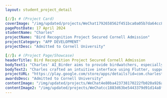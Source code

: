 ```yaml
---
layout: student_project_detail

[//]: # (Project Card)
coverImage: "/img/updated/projects/WeChat1792658562f451bca0a05b7da64cc816.jpg"
pagePostDate: 17 April 2024
studentName: "Charles"
projectName: "Bird Recognition Project Secured Cornell Admission"
projectCategory: "APP DEVELOPMENT"
projectDesc: "Admitted to Cornell University"

[//]: # (Project Page/Showcase)
headerTitle: Bird Recognition Project Secured Cornell Admission
bodyText1: "Charles' AI_Birder aims to provide birdwatchers, especially beginners, with a simple and convenient way to identify the birds they observe. It simplifies the identification process without relying on an internet connection, by uploading a photo of the bird to get information and identification results."
bodyText2: "Charles crafted an intuitive interface using Flutter, supported by the powerful Firebase database for backend operations, and employed TensorFlow's deep learning algorithms to achieve a high accuracy rate of 79% for the AI engine. Without the need for an internet connection or complicated procedures, bird enthusiasts only need a single photo to quickly learn the name of the feathered friend before them."
projectURL: "https://play.google.com/store/apps/details?id=com.charlestian.ai_birding"
awardsDesc: "Admitted to Cornell University"
contentImage: "/img/updated/projects/WeChat4e80ba423738170222fb020a926a6c51.jpg"
contentImage2: "/img/updated/projects/WeChatcc1883d63be5443379d91d14a8fcd314.jpg"
---
```

